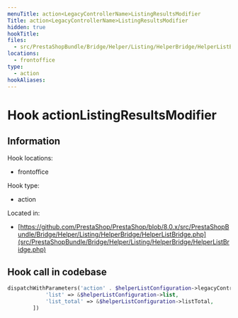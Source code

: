 ```yaml
---
menuTitle: action<LegacyControllerName>ListingResultsModifier
Title: action<LegacyControllerName>ListingResultsModifier
hidden: true
hookTitle: 
files:
  - src/PrestaShopBundle/Bridge/Helper/Listing/HelperBridge/HelperListBridge.php
locations:
  - frontoffice
type:
  - action
hookAliases:
---
```


# Hook action<LegacyControllerName>ListingResultsModifier

## Information

Hook locations: 
  - frontoffice

Hook type: 
  - action

Located in: 
  - [https://github.com/PrestaShop/PrestaShop/blob/8.0.x/src/PrestaShopBundle/Bridge/Helper/Listing/HelperBridge/HelperListBridge.php](src/PrestaShopBundle/Bridge/Helper/Listing/HelperBridge/HelperListBridge.php)

## Hook call in codebase

```php
dispatchWithParameters('action' . $helperListConfiguration->legacyControllerName . 'ListingResultsModifier', [
            'list' => &$helperListConfiguration->list,
            'list_total' => &$helperListConfiguration->listTotal,
        ])
```
